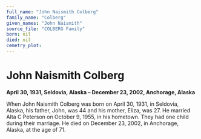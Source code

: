 ```yaml
---
full_name: "John Naismith Colberg"
family_name: "Colberg"
given_names: "John Naismith"
source_file: "COLBERG Family"
born: nil
died: nil
cemetry_plot: 
---
```

# John Naismith Colberg

**April 30, 1931, Seldovia, Alaska – December 23, 2002, Anchorage,
Alaska**

When John Naismith Colberg was born on April 30, 1931, in Seldovia,
Alaska, his father, John, was 44 and his mother, Eliza, was 27. He
married Alta C Peterson on October 9, 1955, in his hometown. They had
one child during their marriage. He died on December 23, 2002, in
Anchorage, Alaska, at the age of 71.

